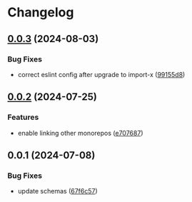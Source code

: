# Changelog

## [0.0.3](https://github.com/niieani/condu/compare/@condu/schema-types@0.0.2...@condu/schema-types@0.0.3) (2024-08-03)


### Bug Fixes

* correct eslint config after upgrade to import-x ([99155d8](https://github.com/niieani/condu/commit/99155d88cc6e856f236f98054309d25c7125a6ac))

## [0.0.2](https://github.com/niieani/toolchain/compare/@condu/schema-types@0.0.1...@condu/schema-types@0.0.2) (2024-07-25)


### Features

* enable linking other monorepos ([e707687](https://github.com/niieani/toolchain/commit/e707687bd2d5e109bb6d9eb96a9b777eb85e9737))

## 0.0.1 (2024-07-08)


### Bug Fixes

* update schemas ([67f6c57](https://github.com/niieani/toolchain/commit/67f6c577b63ddc91024a40101fef4bfc8df10e5d))
